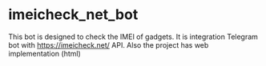 # imeicheck_net_bot

This bot is designed to check the IMEI of gadgets. It is integration Telegram bot with https://imeicheck.net/ API. Also the project has web implementation (html)
